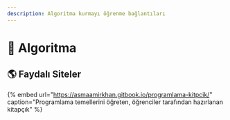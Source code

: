 ```yaml
---
description: Algoritma kurmayı öğrenme bağlantıları
---
```


# 🔢 Algoritma

## 🌎 Faydalı Siteler

{% embed url="https://asmaamirkhan.gitbook.io/programlama-kitpcik/" caption="Programlama temellerini öğreten, öğrenciler tarafından hazırlanan kitapçık" %}



